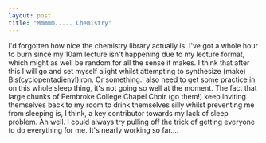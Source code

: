 ```yaml
---
layout: post
title: "Mmmmm..... Chemistry"
---
```

I'd forgotten how nice the chemistry library actually is. I've got a whole
hour to burn since my 10am lecture isn't happening due to my lecture format,
which might as well be random for all the sense it makes. I think that after
this I will go and set myself alight whilst attempting to synthesize (make)
Bis(cyclopentadienyl)iron. Or something.I also need to get some practice in on
this whole sleep thing, it's not going so well at the moment. The fact that
large chunks of Pembroke College Chapel Choir (go them!) keep inviting
themselves back to my room to drink themselves silly whilst preventing me from
sleeping is, I think, a key contributor towards my lack of sleep problem. Ah
well. I could always try pulling off the trick of getting everyone to do
everything for me. It's nearly working so far....

